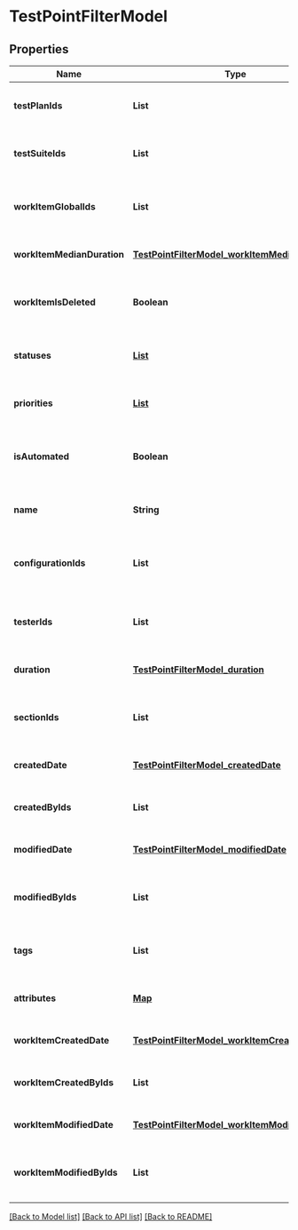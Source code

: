 # TestPointFilterModel
## Properties

| Name | Type | Description | Notes |
|------------ | ------------- | ------------- | -------------|
| **testPlanIds** | **List** | Specifies a test point test plan IDS to search for | [optional] [default to null] |
| **testSuiteIds** | **List** | Specifies a test point test suite IDs to search for | [optional] [default to null] |
| **workItemGlobalIds** | **List** | Specifies a test point work item global IDs to search for | [optional] [default to null] |
| **workItemMedianDuration** | [**TestPointFilterModel_workItemMedianDuration**](TestPointFilterModel_workItemMedianDuration.md) |  | [optional] [default to null] |
| **workItemIsDeleted** | **Boolean** | Specifies a test point work item is deleted flag to search for | [optional] [default to null] |
| **statuses** | [**List**](TestPointStatus.md) | Specifies a test point statuses to search for | [optional] [default to null] |
| **priorities** | [**List**](WorkItemPriorityModel.md) | Specifies a test point priorities to search for | [optional] [default to null] |
| **isAutomated** | **Boolean** | Specifies a test point automation status to search for | [optional] [default to null] |
| **name** | **String** | Specifies a test point name to search for | [optional] [default to null] |
| **configurationIds** | **List** | Specifies a test point configuration IDs to search for | [optional] [default to null] |
| **testerIds** | **List** | Specifies a test point assigned user IDs to search for | [optional] [default to null] |
| **duration** | [**TestPointFilterModel_duration**](TestPointFilterModel_duration.md) |  | [optional] [default to null] |
| **sectionIds** | **List** | Specifies a test point work item section IDs to search for | [optional] [default to null] |
| **createdDate** | [**TestPointFilterModel_createdDate**](TestPointFilterModel_createdDate.md) |  | [optional] [default to null] |
| **createdByIds** | **List** | Specifies a test point creator IDs to search for | [optional] [default to null] |
| **modifiedDate** | [**TestPointFilterModel_modifiedDate**](TestPointFilterModel_modifiedDate.md) |  | [optional] [default to null] |
| **modifiedByIds** | **List** | Specifies a test point last editor IDs to search for | [optional] [default to null] |
| **tags** | **List** | Specifies a test point tags to search for | [optional] [default to null] |
| **attributes** | [**Map**](set.md) | Specifies a test point attributes to search for | [optional] [default to null] |
| **workItemCreatedDate** | [**TestPointFilterModel_workItemCreatedDate**](TestPointFilterModel_workItemCreatedDate.md) |  | [optional] [default to null] |
| **workItemCreatedByIds** | **List** | Specifies a work item creator IDs to search for | [optional] [default to null] |
| **workItemModifiedDate** | [**TestPointFilterModel_workItemModifiedDate**](TestPointFilterModel_workItemModifiedDate.md) |  | [optional] [default to null] |
| **workItemModifiedByIds** | **List** | Specifies a work item last editor IDs to search for | [optional] [default to null] |

[[Back to Model list]](../README.md#documentation-for-models) [[Back to API list]](../README.md#documentation-for-api-endpoints) [[Back to README]](../README.md)

